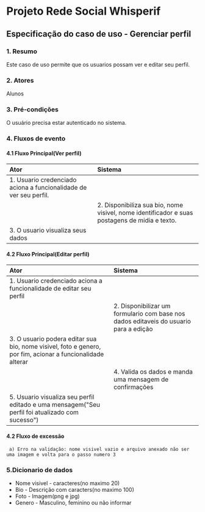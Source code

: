# Projeto Rede Social Whisperif

## Especificação do caso de uso - Gerenciar perfil



### 1. Resumo 

Este caso de uso permite que os usuarios possam ver e editar seu perfil.

### 2. Atores 

Alunos

### 3. Pré-condições

O usuário precisa estar autenticado no sistema.

### 4. Fluxos de evento
#### 4.1 Fluxo Principal(Ver perfil)
|  Ator  | Sistema |
|:-------|:------- |
|1. Usuario credenciado aciona a funcionalidade de ver seu perfil.||
||2. Disponibiliza sua bio, nome visivel, nome identificador e suas postagens de midia e texto.|
|3. O usuario visualiza seus dados||
     
#### 4.2 Fluxo Principal(Editar perfil)
|  Ator  | Sistema |
|:-------|:------- |
|1. Usuario credenciado aciona a funcionalidade de editar seu perfil||
||2. Disponibilizar um formulario com base nos dados editaveis do usuario para a edição|
|3. O usuario podera editar sua bio, nome visivel, foto e genero, por fim, acionar a funcionalidade alterar ||
||4. Valida os dados e manda uma mensagem de confirmações |
|5. Usuario visualiza seu perfil editado e uma mensagem("Seu perfil foi atualizado com sucesso")||
 #### 4.2 Fluxo de excessão 
     a) Erro na validação: nome visivel vazio e arquivo anexado não ser uma imagem e volta para o passo numero 3
   
    

### 5.Dicionario de dados
+ Nome visivel - caracteres(no maximo 20)
+ Bio - Descrição com caracters(no maximo 100)
+ Foto - Imagem(png e jpg)
+ Genero - Masculino, feminino ou não informar


